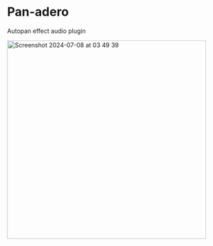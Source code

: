 # Pan-adero
Autopan effect audio plugin 


<img width="463" alt="Screenshot 2024-07-08 at 03 49 39" src="https://github.com/cucuwritescode/Pan-adero/assets/63936029/3e990251-558f-4b4a-a439-4e1fad130b64">
